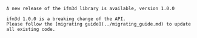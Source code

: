 ```{admonition} News
A new release of the ifm3d library is available, version 1.0.0
```
```{warning} Warning
ifm3d 1.0.0 is a breaking change of the API. 
Please follow the [migrating guide](../migrating_guide.md) to update all existing code.
```